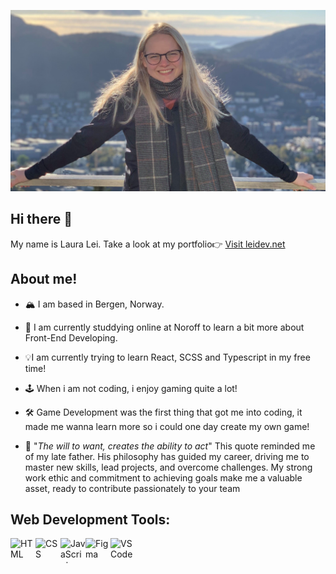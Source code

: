 ![Image](https://github.com/LauraBLei/LauraBLei/blob/main/mig.png)

## Hi there 👋 

My name is Laura Lei. Take a look at my portfolio👉 [Visit leidev.net](https://leidev.net/)

## About me!

- 🏔️ I am based in Bergen, Norway.

- 📖 I am currently studdying online at Noroff to learn a bit more about Front-End Developing. 

- 💡I am currently trying to learn React, SCSS and Typescript in my free time!

- 🕹️ When i am not coding, i enjoy gaming quite a lot!

- 🛠️ Game Development was the first thing that got me into coding, it made me wanna learn more so i could one day create my own game!

- 📜 "*The will to want, creates the ability to act*" 
   This quote reminded me of my late father. 
    His philosophy has guided my career, driving me to master new skills, lead projects, and overcome challenges. 
    My strong work ethic and commitment to achieving goals make me a valuable asset, ready to contribute passionately to your team

## Web Development Tools:

<div style="display: flex;">
    <img src="https://upload.wikimedia.org/wikipedia/commons/6/61/HTML5_logo_and_wordmark.svg" alt="HTML" width="40" height="40"/>
    <img src="https://upload.wikimedia.org/wikipedia/commons/d/d5/CSS3_logo_and_wordmark.svg" alt="CSS" width="40" height="40"/>
    <img src="https://upload.wikimedia.org/wikipedia/commons/6/6a/JavaScript-logo.png" alt="JavaScript" width="40" height="40"/>
    <img src="https://upload.wikimedia.org/wikipedia/commons/3/33/Figma-logo.svg" alt="Figma" width="40" height="40"/>
    <img src="https://upload.wikimedia.org/wikipedia/commons/9/9a/Visual_Studio_Code_1.35_icon.svg" alt="VS Code" width="40" height="40"/>
</div>



<!--
**LauraBLei/LauraBLei** is a ✨ _special_ ✨ repository because its `README.md` (this file) appears on your GitHub profile.

Here are some ideas to get you started:

- 🔭 I’m currently working on ...
- 🌱 I’m currently learning ...
- 👯 I’m looking to collaborate on ...
- 🤔 I’m looking for help with ...
- 💬 Ask me about ...
- 📫 How to reach me: ...
- 😄 Pronouns: ...
- ⚡ Fun fact: ...
-->
